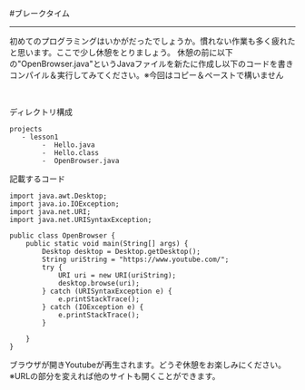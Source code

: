 #ブレークタイム
* * * * *

初めてのプログラミングはいかがだったでしょうか。慣れない作業も多く疲れたと思います。ここで少し休憩をとりましょう。
休憩の前に以下の"OpenBrowser.java"というJavaファイルを新たに作成し以下のコードを書き
コンパイル＆実行してみてください。※今回はコピー＆ペーストで構いません

<br>

ディレクトリ構成

```
projects
   - lesson1
        -  Hello.java
        -  Hello.class
        -  OpenBrowser.java
```

記載するコード

```
import java.awt.Desktop;
import java.io.IOException;
import java.net.URI;
import java.net.URISyntaxException;

public class OpenBrowser {
	public static void main(String[] args) {
		Desktop desktop = Desktop.getDesktop();
		String uriString = "https://www.youtube.com/";
		try {
			URI uri = new URI(uriString);
			desktop.browse(uri);
		} catch (URISyntaxException e) {
			e.printStackTrace();
		} catch (IOException e) {
			e.printStackTrace();
		}

	}
}
```

ブラウザが開きYoutubeが再生されます。どうぞ休憩をお楽しみにください。
<br>
※URLの部分を変えれば他のサイトも開くことができます。
